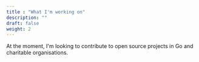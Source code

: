 ```yaml
---
title : "What I'm working on"
description: ""
draft: false
weight: 2
---
```


At the moment, I'm looking to contribute to open source projects in Go and charitable organisations.
